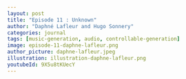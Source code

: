 ```yaml
---
layout: post
title: "Episode 11 : Unknown"
author: "Daphné Lafleur and Hugo Sonnery"
categories: journal
tags: [music-generation, audio, controllable-generation]
image: episode-11-daphne-lafleur.png
author_picture: daphne-lafleur.jpeg
illustration: illustration-daphne-lafleur.png
youtubeId: 9X5u8tKUecY
---
```

